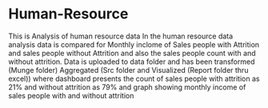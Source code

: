 # Human-Resource
This is Analysis of human resource data
In the human resource data analysis data is compared for Monthly inclome of Sales people with Attrition and sales people without Attrition and also the sales people count with and without attrition. Data is uploaded to data folder and has been transformed (Munge folder) Aggregated (Src folder and Visualized (Report folder thru excel)) where dashboard presents the count of sales people with attrition as 21% and without attrition as 79% and graph showing monthly income of sales people with and without attrition
